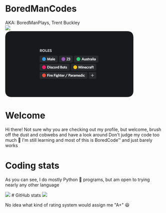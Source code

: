 # BoredManCodes
AKA: BoredManPlays, Trent Buckley <br>
<a href="#">
  <img src="https://lanyard.cnrad.dev/api/324504908013240330?hideBadges=true"/>
</a>
<br>
<a href="#">
  <img src="https://raw.githubusercontent.com/BoredManCodes/BoredManCodes/main/roles-rounded.png"/>
</a>
# Welcome
Hi there!
Not sure why you are checking out my profile, but welcome, brush off the dust and cobwebs and have a look around
Don't judge my code too much 🙏 I'm still learning and most of this is BoredCode™ and just barely works
<br>
# Coding stats
<p>As you can see, I do mostly Python 🐍 programs, but am open to trying nearly any other language</p>
<img src="https://stats-boredmancodes.vercel.app/api/wakatime?username=BoredManCodes"/>
# GitHub stats
<a href="#">
  <img src="https://stats-boredmancodes.vercel.app/api?username=BoredManCodes&show_icons=true&count_private=true"/>
</a>
<p>No idea what kind of rating system would assign me "A+" 😆
<br>

